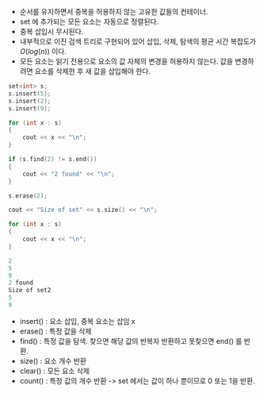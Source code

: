 - 순서를 유지하면서 중복을 허용하지 않는 고유한 값들의 컨테이너.
- set 에 추가되는 모든 요소는 자동으로 정렬된다.
- 중복 삽입시 무시된다.
- 내부적으로 이진 검색 트리로 구현되어 있어 삽입, 삭제, 탐색의 평균 시간 복잡도가 $O(log(n))$ 이다.
- 모든 요소는 읽기 전용으로 요소의 값 자체의 변경을 허용하지 않는다. 값을 변경하려면 요소를 삭제한 후 새 값을 삽입해야 한다.

```c++
set<int> s;
s.insert(5);
s.insert(2);
s.insert(9);

for (int x : s)
{
	cout << x << "\n";
}

if (s.find(2) != s.end())
{
	cout << "2 found" << "\n";
}

s.erase(2);

cout << "Size of set" << s.size() << "\n";

for (int x : s)
{
	cout << x << "\n";
}
```

```c++
2
5
9
2 found
Size of set2
5
9
```

- insert() : 요소 삽입, 중복 요소는 삽임 x
- erase() : 특정 값을 삭제
- find() : 특정 값을 탐색. 찾으면 해당 값의 반복자 반환하고 못찾으면 end() 를 반환.
- size() : 요소 개수 반환
- clear() : 모든 요소 삭제
- count() : 특정 값의 개수 반환 -> set 에서는 값이 하나 뿐이므로 0 또는 1을 반환.

